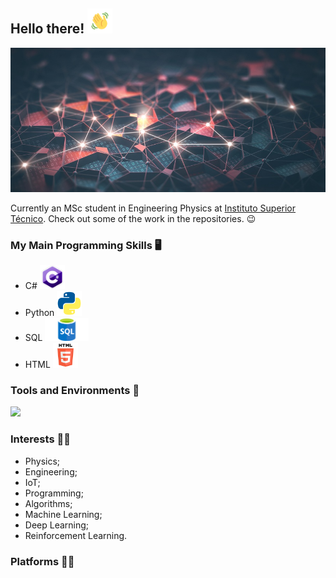 ## Hello there!  <img src="waving.gif" width="40px">

![Image](GitHubBackground.jpg)

Currently an MSc student in Engineering Physics at [Instituto Superior Técnico](https://tecnico.ulisboa.pt/pt/). Check out some of the work in the repositories. :wink:

### My Main Programming Skills :desktop_computer: 
- C# <img src="csharp.png" width="40px">
- Python <img src="python_logo.png" width="40px">
- SQL <img src="SQL.png" width="70px">
- HTML <img src="html.png" width="40px">

### Tools and Environments 🔧
<p align=”center”>
<a href=”LinkedIn profile URL”>
<img src=”https://img.shields.io/badge/Linkedin-Tiago%20Martins-blue?logo=Linkedin">
</a>
</p>


### Interests 👨‍💻
- Physics;
- Engineering;
- IoT;
- Programming;
- Algorithms;
- Machine Learning;
- Deep Learning;
- Reinforcement Learning.

### Platforms 👨‍💻


<!--
**taamfp/taamfp** is a ✨ _special_ ✨ repository because its `README.md` (this file) appears on your GitHub profile.
-->
